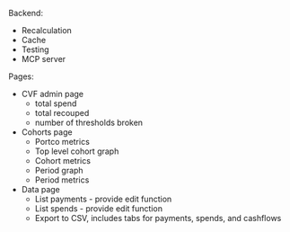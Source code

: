 Backend:
- Recalculation
- Cache
- Testing
- MCP server

Pages:
- CVF admin page
  - total spend
  - total recouped
  - number of thresholds broken
- Cohorts page
  - Portco metrics
  - Top level cohort graph
  - Cohort metrics
  - Period graph
  - Period metrics
- Data page
  - List payments - provide edit function
  - List spends - provide edit function
  - Export to CSV, includes tabs for payments, spends, and cashflows
